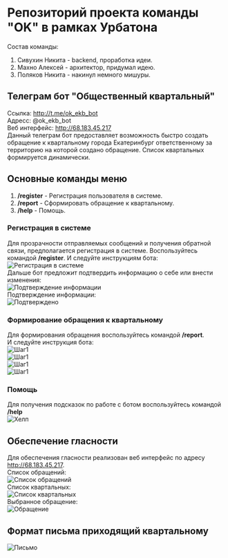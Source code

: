 # Репозиторий проекта команды "OK" в рамках Урбатона
Состав команды:
1. Сивухин Никита - backend, проработка идеи.
2. Махно Алексей - архитектор, придумал идею.
3. Поляков Никита - накинул немного мишуры.
## Телеграм бот "Общественный квартальный" 
Ссылка: http://t.me/ok_ekb_bot  
Адресс: @ok_ekb_bot    
Веб интерфейс: http://68.183.45.217    
Данный телеграм бот предоставляет возможность быстро создать обращение к квартальному города Екатеринбург ответственному за территорию на которой создано обращение. Список квартальных формируется динамически.
## Основные команды меню
1. **/register** - Регистрация пользователя в системе.
2. **/report** - Сформировать обращение к квартальному.
3. **/help** - Помощь.
    
### Регистрация в системе
Для прозрачности отправляемых сообщений и получения обратной связи, предполагается регистрация в системе.
Воспользуйтесь командой **/register**.
И следуйте инструкциям бота:
![Регистрация в системе](img/reg.png)    
Дальше бот предложит подтвердить информацию о себе или внести изменения:    
![Подтверждение информации](img/regDone.PNG)    
Подтверждение информации:   
![Подтверждено](img/done.PNG)   
       
### Формирование обращения к квартальному
Для формирования обращения воспользуйтесь командой **/report**.  
И следуйте инструкция бота:  
![Шаг1](img/report1.PNG)   
![Шаг1](img/report2.PNG)   
![Шаг1](img/report3.PNG)   
![Шаг1](img/report4.PNG)   
    
### Помощь
Для получения подсказок по работе с ботом воспользуйтесь командой **/help**   
![Хелп](img/help.PNG)
  
## Обеспечение гласности
Для обеспечения гласности реализован веб интерфейс по адресу http://68.183.45.217.  
Список обращений:  
![Список обращений](img/reportList.PNG)   
Список квартальных:   
![Список квартальных](img/listResp.PNG)     
Выбранное обращение:   
![Обращение](img/reportWeb.PNG)

## Формат письма приходящий квартальному
![Письмо](img/mail.png)
